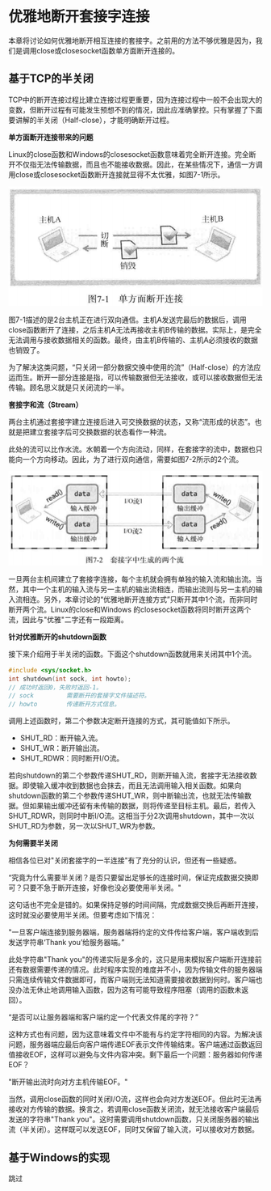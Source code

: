 # 优雅地断开套接字连接

本章将讨论如何优雅地断开相互连接的套接字。之前用的方法不够优雅是因为，我们是调用close或closesocket函数单方面断开连接的。

## 基于TCP的半关闭

TCP中的断开连接过程比建立连接过程更重要，因为连接过程中一般不会出现大的变数，但断开过程有可能发生预想不到的情况，因此应准确掌控。只有掌握了下面要讲解的半关闭（Half-close），才能明确断开过程。

**单方面断开连接带来的问题**

Linux的close函数和Windows的closesocket函数意味着完全断开连接。完全断开不仅指无法传输数据，而且也不能接收数据。因此，在某些情况下，通信一方调用close或closesocket函数断开连接就显得不太优雅，如图7-1所示。

![单方面断开连接](../image/7-1.png)

图7-1描述的是2台主机正在进行双向通信。主机A发送完最后的数据后，调用close函数断开了连接，之后主机A无法再接收主机B传输的数据。实际上，是完全无法调用与接收数据相关的函数。最终，由主机B传输的、主机A必须接收的数据也销毁了。

为了解决这类问题，“只关闭一部分数据交换中使用的流”（Half-close）的方法应运而生。断开一部分连接是指，可以传输数据但无法接收，或可以接收数据但无法传输。顾名思义就是只关闭流的一半。

**套接字和流（Stream）**

两台主机通过套接字建立连接后进入可交换数据的状态，又称“流形成的状态”。也就是把建立套接字后可交换数据的状态看作一种流。

此处的流可以比作水流。水朝着一个方向流动，同样，在套接字的流中，数据也只能向一个方向移动。因此，为了进行双向通信，需要如图7-2所示的2个流。

![套接字中生成的两个流](../image/7-2.png)

一旦两台主机间建立了套接字连接，每个主机就会拥有单独的输入流和输出流。当然，其中一个主机的输入流与另一主机的输出流相连，而输出流则与另一主机的输入流相连。另外，本章讨论的“优雅地断开连接方式”只断开其中1个流，而非同时断开两个流。Linux的close和Windows 的closesocket函数将同时断开这两个流，因此与"优雅"二字还有一段距离。

**针对优雅断开的shutdown函数**

接下来介绍用于半关闭的函数。下面这个shutdown函数就用来关闭其中1个流。

```c
#include <sys/socket.h>
int shutdown(int sock, int howto);
// 成功时返回0，失败时返回-1。
// sock         需要断开的套接字文件描述符。
// howto        传递断开方式信息。

```

调用上述函数时，第二个参数决定断开连接的方式，其可能值如下所示。

- SHUT_RD：断开输入流。
- SHUT_WR：断开输出流。
- SHUT_RDWR：同时断开I/O流。

若向shutdown的第二个参数传递SHUT_RD，则断开输入流，套接字无法接收数据。即使输入缓冲收到数据也会抹去，而且无法调用输入相关函数。如果向shutdown函数的第二个参数传递SHUT_WR，则中断输出流，也就无法传输数据。但如果输出缓冲还留有未传输的数据，则将传递至目标主机。最后，若传入SHUT_RDWR，则同时中断I/O流。这相当于分2次调用shutdown，其中一次以SHUT_RD为参数，另一次以SHUT_WR为参数。

**为何需要半关闭**

相信各位已对"关闭套接字的一半连接"有了充分的认识，但还有一些疑惑。

“究竟为什么需要半关闭？是否只要留出足够长的连接时间，保证完成数据交换即可？只要不急于断开连接，好像也没必要使用半关闭。"

这句话也不完全是错的。如果保持足够的时间间隔，完成数据交换后再断开连接，这时就没必要使用半关闭。但要考虑如下情况：

"一旦客户端连接到服务器端，服务器端将约定的文件传给客户端，客户端收到后发送字符串‘Thank you’给服务器端。”

此处字符串"Thank you"的传递实际是多余的，这只是用来模拟客户端断开连接前还有数据需要传递的情况。此时程序实现的难度并不小，因为传输文件的服务器端只需连续传输文件数据即可，而客户端则无法知道需要接收数据到何时。客户端也没办法无休止地调用输入函数，因为这有可能导致程序阻塞（调用的函数未返回）。

“是否可以让服务器端和客户端约定一个代表文件尾的字符？”

这种方式也有问题，因为这意味着文件中不能有与约定字符相同的内容。为解决该问题，服务器端应最后向客户端传递EOF表示文件传输结束。客户端通过函数返回值接收EOF，这样可以避免与文件内容冲突。剩下最后一个问题：服务器如何传递EOF？

"断开输出流时向对方主机传输EOF。"

当然，调用close函数的同时关闭I/O流，这样也会向对方发送EOF。但此时无法再接收对方传输的数据。换言之，若调用close函数关闭流，就无法接收客户端最后发送的字符串"Thank you"。这时需要调用shutdown函数，只关闭服务器的输出流（半关闭）。这样既可以发送EOF，同时又保留了输入流，可以接收对方数据。







## 基于Windows的实现

跳过



